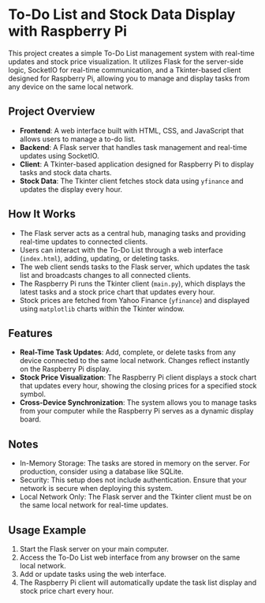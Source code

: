 # To-Do List and Stock Data Display with Raspberry Pi

This project creates a simple To-Do List management system with real-time updates and stock price visualization. It utilizes Flask for the server-side logic, SocketIO for real-time communication, and a Tkinter-based client designed for Raspberry Pi, allowing you to manage and display tasks from any device on the same local network.

## Project Overview

- **Frontend**: A web interface built with HTML, CSS, and JavaScript that allows users to manage a to-do list.
- **Backend**: A Flask server that handles task management and real-time updates using SocketIO.
- **Client**: A Tkinter-based application designed for Raspberry Pi to display tasks and stock data charts.
- **Stock Data**: The Tkinter client fetches stock data using `yfinance` and updates the display every hour.

## How It Works

- The Flask server acts as a central hub, managing tasks and providing real-time updates to connected clients.
- Users can interact with the To-Do List through a web interface (`index.html`), adding, updating, or deleting tasks.
- The web client sends tasks to the Flask server, which updates the task list and broadcasts changes to all connected clients.
- The Raspberry Pi runs the Tkinter client (`main.py`), which displays the latest tasks and a stock price chart that updates every hour.
- Stock prices are fetched from Yahoo Finance (`yfinance`) and displayed using `matplotlib` charts within the Tkinter window.

## Features

- **Real-Time Task Updates**: Add, complete, or delete tasks from any device connected to the same local network. Changes reflect instantly on the Raspberry Pi display.
- **Stock Price Visualization**: The Raspberry Pi client displays a stock chart that updates every hour, showing the closing prices for a specified stock symbol.
- **Cross-Device Synchronization**: The system allows you to manage tasks from your computer while the Raspberry Pi serves as a dynamic display board.


## Notes

- In-Memory Storage: The tasks are stored in memory on the server. For production, consider using a database like SQLite.
- Security: This setup does not include authentication. Ensure that your network is secure when deploying this system.
- Local Network Only: The Flask server and the Tkinter client must be on the same local network for real-time updates.

## Usage Example

1. Start the Flask server on your main computer.
2. Access the To-Do List web interface from any browser on the same local network.
3. Add or update tasks using the web interface.
4. The Raspberry Pi client will automatically update the task list display and stock price chart every hour.
